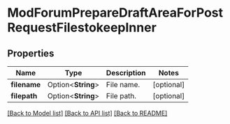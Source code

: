 # ModForumPrepareDraftAreaForPostRequestFilestokeepInner

## Properties

Name | Type | Description | Notes
------------ | ------------- | ------------- | -------------
**filename** | Option<**String**> | File name. | [optional]
**filepath** | Option<**String**> | File path. | [optional]

[[Back to Model list]](../README.md#documentation-for-models) [[Back to API list]](../README.md#documentation-for-api-endpoints) [[Back to README]](../README.md)


